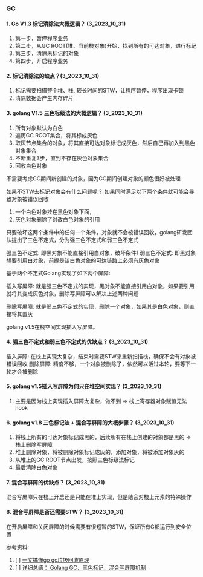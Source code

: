 ### GC


#### 1. Go V1.3 标记清除法大概逻辑？ (3_2023_10_31)
1. 第一步，暂停程序业务
2. 第二步，从GC ROOT(堆、当前栈对象)开始，找到所有的可达对象，进行标记
3. 第三步，清除未标记的对象
4. 第四步，开启程序业务

#### 2. 标记清除法的缺点？(3_2023_10_31)
1. 标记需要扫描整个堆、栈, 较长时间的STW，让程序暂停，程序出现卡顿
2. 清除数据会产生内存碎片

#### 3. golang V1.5 三色标级法的大概逻辑？ (3_2023_10_31)
1. 所有对象默认为白色
2. 遍历GC ROOT集合，将其标成灰色
3. 取灰节点集合的对象，将其直接可达对象标记成灰色，然后自己再加入到黑色对象集合
4. 不断重复3步，直到不存在灰色对象集合
5. 回收白色对象

不需要考虑GC期间新创建的对象，因为GC期间创建对象的颜色很好被处理

如果不STW去标记对象会有什么问题呢？ 如果同时满足以下两个条件就可能会导致对象被错误回收

1. 一个白色对象挂在黑色对象下面，
2. 灰色对象删除了对改白色对象的引用

只要破坏这两个条件中的任何一个条件，对象就不会被错误回收，golang研发团队提出了三色不定式，分为强三色不定式和弱三色不定式

强三色不定式: 即黑对象不能直接引用白对象，破坏条件1
弱三色不定式: 即黑对象想要引用白对象，前提是该白色对象的可达链路上必须有灰色对象


基于两个不定式Golang实现了如下两个屏障: 

插入写屏障:  就是强三色不定式的实现，黑对象不能直接引用白对象，如果要引用就将其变成灰色对象，删除写屏障可以解决上述两种问题

删除写屏障:  就是弱三色不定式的实现，删除一个对象，如果其是白色对象，则直接将其置灰

golang v1.5在栈空间实现插入写屏障。

#### 4. 强三色不定式和弱三色不定式的优缺点？  (3_2023_10_31)
插入屏障: 在栈上实现太复杂，结束时需要STW来重新扫描栈，确保不会有对象被错误回收
删除屏障: 精度不够，一个对象被删除了，依然可以活过本轮，要等下一轮才会被删除


#### 5. golang v1.5插入写屏障为何只在堆空间实现？ (3_2023_10_31)
1. 主要是因为栈上实现插入屏障太复杂，做不到 => 栈上寄存器对象赋值无法hook


#### 6. golang v1.8 三色标记法 + 混合写屏障的大概步骤？  (3_2023_10_31)
1. 将栈上所有的可达对象标记成黑的，后续所有在栈上创建的对象都是黑的 => 栈上删除写屏障
2. 堆上删除对象，将被删除对象标记成灰的，添加对象，将被添加对象灰的
3. 从堆上的GC ROOT节点出发，按照三色标级法标记
4. 最后清除白色对象


#### 7. 混合写屏障的优缺点？  (3_2023_10_31)
混合写屏障只在栈上开启还是只能在堆上实现，但是结合对栈上元素的特殊操作


#### 8. 混合写屏障是否还需要STW？ (3_2023_10_31)
在开启屏障和关闭屏障的时候需要有很短暂的STW，保证所有G都运行到安全位置





参考资料:
1. [ ] [一文搞懂go gc垃圾回收原理](https://juejin.cn/post/7111515970669117447)
2. [ ] [详细总结： Golang GC、三色标记、混合写屏障机制 ](https://blog.51cto.com/u_15730090/5510574)
